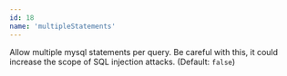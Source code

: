```yaml
---
id: 18
name: 'multipleStatements'
---
```

Allow multiple mysql statements per query. Be careful with this, it could increase the scope of SQL injection attacks. (Default: `false`)